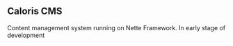 Caloris CMS
-------------

Content management system running on Nette Framework.
In early stage of development
